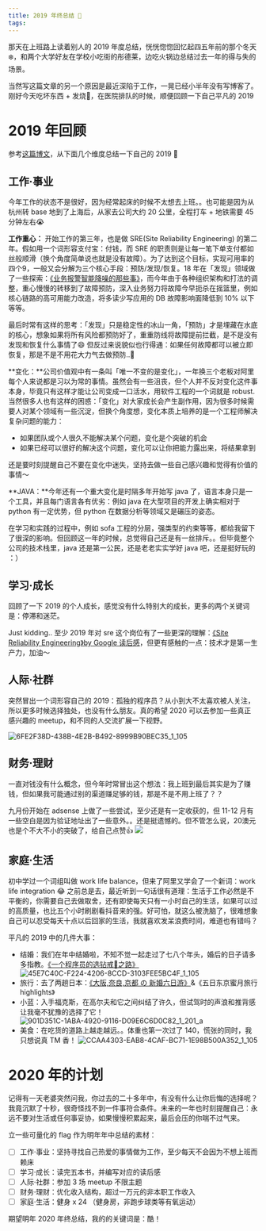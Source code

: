 ```yaml
---
title: 2019 年终总结 🎉
tags:
---
```


那天在上班路上读着别人的 2019 年度总结，恍恍惚惚回忆起四五年前的那个冬天❄️，和两个大学好友在学校小吃街的彤德莱，边吃火锅边总结过去一年的得与失的场景。

当然写这篇文章的另一个原因是最近深陷于工作，一晃已经小半年没有写博客了。刚好今天吃坏东西 + 发烧🤒️，在医院排队的时候，顺便回顾一下自己平凡的 2019 


# 2019 年回顾
参考[这篇博文](https://www.wenyuanblog.com/blogs/annual-summary-2019.html#toc-heading-1)，从下面几个维度总结一下自己的 2019 🎉   

## 工作·事业
今年工作的状态不是很好，因为经常起床的时候不太想去上班。。也可能是因为从杭州转 base 地到了上海后，从家去公司大约 20 公里，全程打车 + 地铁需要 45 分钟左右😭

**工作重心：** 开始工作的第三年，也是做 SRE(Site Reliability Engineering) 的第二年。假如用一个词形容支付宝：付钱，而 SRE 的职责则是让每一笔下单支付都如丝般顺滑（换个角度简单说也就是没有故障）。为了达到这个目标，实现可用率的四个9，一般又会分解为三个核心手段：预防/发现/恢复。18 年在「发现」领域做了一些探索：[《业务报警智能降噪的那些事》](/blog/20190113/anomaly-detection/)，而今年由于各种组织架构和打法的调整，重心慢慢的转移到了故障预防，深入业务努力将故障今早扼杀在摇篮里，例如核心链路的高可用能力改造，将多读少写应用的 DB 故障影响面降低到 10% 以下等等。

最后时常有这样的思考：「发现」只是稳定性的冰山一角，「预防」才是埋藏在水底的核心，想象如果将所有风险都预防好了，重重防线将故障提前拦截，是不是没有发现和恢复什么事情了😄 但反过来说貌似也行得通：如果任何故障都可以被立即恢复，那是不是不用花大力气去做预防..🤔 

**变化：**公司价值观中有一条叫「唯一不变的是变化」，一年换三个老板对阿里每个人来说都是习以为常的事情。虽然会有一些沮丧，但个人并不反对变化这件事本身，毕竟只有这样才能让公司变成一口活水，用软件工程的一个词就是 robust. 当然很多人也有这样的困惑：「变化」对大家成长会产生副作用，因为很多时候需要人对某个领域有一些沉淀，但换个角度想，变化本质上培养的是一个工程师解决复杂问题的能力：

- 如果团队或个人很久不能解决某个问题，变化是个突破的机会
- 如果已经可以很好的解决这个问题，变化可以让你把能力露出来，将结果拿到

还是要时刻提醒自己不要在变化中迷失，坚持去做一些自己感兴趣和觉得有价值的事情～

**JAVA：**今年还有一个重大变化是时隔多年开始写 java 了，语言本身只是一个工具，并且每门语言各有优劣：例如 java 在大型项目的开发上确实相对于 python 有一定优势，但 python 在数据分析等领域又是碾压的姿态。

在学习和实践的过程中，例如 sofa 工程的分层，强类型的约束等等，都给我留下了很深的影响。但回顾这一年的时候，总觉得自己还是有一丝排斥。。但毕竟整个公司的技术栈里，java 还是第一公民，还是老老实实学好 java 吧，还是挺好玩的 ：）

## 学习·成长
回顾了一下 2019 的个人成长，感觉没有什么特别大的成长，更多的两个关键词是：停滞和迷茫。

Just kidding.. 至少 2019 年对 sre 这个岗位有了一些更深的理解：[《Site Reliability Engineering》by Google 读后感](/blog/20180403/impressions-of-google-sre/)，但更有感触的一点：技术才是第一生产力，加油～

## 人际·社群
突然冒出一个词形容自己的 2019：孤独的程序员？从小到大不太喜欢被人关注，所以更多时候选择独处，也没有什么朋友。真的希望 2020 可以去参加一些真正感兴趣的 meetup，和不同的人交流扩展一下视野。  

![6FE2F38D-438B-4E2B-B492-8999B90BEC35_1_105](/images/blog/200114_marriage/6FE2F38D-438B-4E2B-B492-8999B90BEC35_1_105_c.jpeg)


## 财务·理财
一直对钱没有什么概念，但今年时常冒出这个想法：我上班到最后其实是为了赚钱，但如果我可能通过别的渠道赚足够的钱，那是不是不用上班了？？

九月份开始在 adsense 上做了一些尝试，至少还是有一定收获的，但 11-12 月有一些空白是因为验证地址出了一些意外。。还是挺遗憾的。但不管怎么说，20澳元也是个不大不小的突破了，给自己点赞👍
![](/images/blog/200114_marriage/15794502267109.jpg)


## 家庭·生活
初中学过一个词组叫做 work life balance，但来了阿里又学会了一个新词：work life integration 😂 之前总是去，最近听到一句话很有道理：生活于工作必然是不平衡的，你需要自己去做取舍，还有即使每天只有一小时自己的生活，如果可以过的高质量，也比五个小时刷剧看抖音来的强。好可怕，就这么被洗脑了，很难想象自己可以忍受每天十点以后回家的生活，我就喜欢发呆浪费时间，难道也有错吗？

平凡的 2019 中的几件大事：

- 结婚：我们在年中结婚啦，不知不觉一起走过了七八个年头，婚后的日子请多多指教。[《一个程序员的选钻戒💍之路》](/blog/20190501/promise-rings/) ![45E7C40C-F224-4206-8CCD-3103FEE5BC4F_1_105](/images/blog/200114_marriage/45E7C40C-F224-4206-8CCD-3103FEE5BC4F_1_105_c-1.jpeg)
- 旅行：去了两趟日本：[《大阪,奈良,京都 の 新婚六日游》](/blog/20190706/japan-travel-note/)&《五日东京蜜月旅行 highlights》
- 小蓝：入手福克斯，在高尔夫和它之间纠结了许久，但试驾时的声浪和推背感让我毫不犹豫的选择了它！ ![901D351C-1ABA-4920-9116-D09E6C6D0C82_1_201_a](/images/blog/200114_marriage/901D351C-1ABA-4920-9116-D09E6C6D0C82_1_201_a.jpeg)
- 美食：在吃货的道路上越走越远。。体重也第一次过了 140，慌张的同时，我只想说真 TM 香！ ![CCAA4303-EAB8-4CAF-BC71-1E98B500A352_1_105](/images/blog/200114_marriage/CCAA4303-EAB8-4CAF-BC71-1E98B500A352_1_105_c.jpeg)


# 2020 年的计划
记得有一天老婆突然问我，你过去的二十多年中，有没有什么让你后悔的选择呢？我竟沉默了十秒，很奇怪找不到一件事符合条件。未来的一年也时刻提醒自己：永远不要对生活或任何事妥协，如果慢慢积累起来，最后会压的你喘不过气来。

立一些可量化的 flag 作为明年年中总结的素材：

- [ ] 工作·事业：坚持寻找自己热爱的事情做为工作，至少每天不会因为不想上班而赖床
- [ ] 学习·成长：读完五本书，并编写对应的读后感
- [ ] 人际·社群：参加 3 场 meetup 不限主题
- [ ] 财务·理财：优化收入结构，超过一万元的非本职工作收入
- [ ] 家庭·生活：健身 x 24 （健身房，非跑步球类等有氧运动）

期望明年 2020 年终总结，我的的关键词是：酷！

